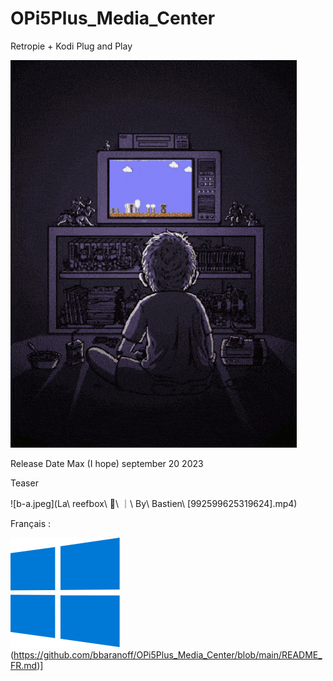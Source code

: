 # OPi5Plus_Media_Center
Retropie + Kodi Plug and Play

![my.gif](https://raw.githubusercontent.com/bbaranoff/OPi5Plus_Media_Center/9d4d738f78aede6ac61803ce8ef1adb72d5d4bd9/my.gif)

Release Date Max (I hope) september 20 2023

Teaser

![b-a.jpeg](La\ reefbox\ 🤪\ ｜\ By\ Bastien\ \[992599625319624\].mp4)

Français :

![Windows.svg](https://raw.githubusercontent.com/bbaranoff/OPi5Plus_Media_Center/main/Windows.svg)(https://github.com/bbaranoff/OPi5Plus_Media_Center/blob/main/README_FR.md)]
